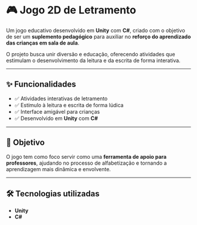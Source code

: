 # 🎮 Jogo 2D de Letramento

Um jogo educativo desenvolvido em **Unity** com **C#**, criado com o objetivo de ser um **suplemento pedagógico** para auxiliar no **reforço do aprendizado das crianças em sala de aula**.  

O projeto busca unir diversão e educação, oferecendo atividades que estimulam o desenvolvimento da leitura e da escrita de forma interativa.

---

## ✨ Funcionalidades
- ✅ Atividades interativas de letramento  
- ✅ Estímulo à leitura e escrita de forma lúdica  
- ✅ Interface amigável para crianças  
- ✅ Desenvolvido em **Unity** com **C#**

---

## 🎯 Objetivo
O jogo tem como foco servir como uma **ferramenta de apoio para professores**, ajudando no processo de alfabetização e tornando a aprendizagem mais dinâmica e envolvente.

---

## 🛠️ Tecnologias utilizadas
- **Unity** 
- **C#**  
